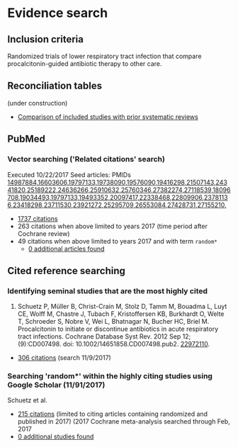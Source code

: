 # Evidence search
## Inclusion criteria
Randomized trials of lower respiratory tract infection that compare procalcitonin-guided antibiotic therapy to other care.

## Reconciliation tables
(under construction)
* [Comparison of included studies with prior systematic reviews](../reconciliation-tables)

## PubMed
### Vector searching ('Related citations' search)
Executed 10/22/2017
Seed articles: PMIDs [14987884,16603606,19797133,19738090,19576090,19416298,21507143,24341820,25189222,24636266,25910632,25760346,27382274,27118539,18096708,19034493,19797133,19493352,20097417,22338468,22809906,23781136,23418298,23711530,23921272,25295709,26553084,27428731,27155210,](https://www.ncbi.nlm.nih.gov/pubmed/?term=14987884+16603606+19797133+19738090+19576090+19416298+21507143+24341820+25189222+24636266+25910632+25760346+27382274+27118539+18096708+19034493+19797133+19493352+20097417+22338468+22809906+23781136+23418298+23711530+23921272+25295709+26553084+27428731+27155210%5Buid%5D)
* [1737 citations](https://www.ncbi.nlm.nih.gov/pubmed?linkname=pubmed_pubmed&from_uid=14987884,16603606,19797133,19738090,19576090,19416298,21507143,24341820,25189222,24636266,25910632,25760346,27382274,27118539,18096708,19034493,19797133,19493352,20097417,22338468,22809906,23781136,23418298,23711530,23921272,25295709,26553084,27428731,27155210)
* 263 citations when above limited to years 2017 (time period after Cochrane review)
* 49 citations when above limited to years 2017 and with term `random*`
  * [0 additional articles found](https://www.ncbi.nlm.nih.gov/pubmed?linkname=pubmed_pubmed&from_uid=15570651)

## Cited reference searching
### Identifying seminal studies that are the most highly cited
1. Schuetz P, Müller B, Christ-Crain M, Stolz D, Tamm M, Bouadma L, Luyt CE, Wolff M, Chastre J, Tubach F, Kristoffersen KB, Burkhardt O, Welte T, Schroeder S, Nobre V, Wei L, Bhatnagar N, Bucher HC, Briel M. Procalcitonin to initiate or  discontinue antibiotics in acute respiratory tract infections. Cochrane Database Syst Rev. 2012 Sep 12;(9):CD007498. doi: 10.1002/14651858.CD007498.pub2. 
[22972110](http://pubmed.gov/22972110).
 * [306 citations](https://scholar.google.com/scholar?cites=2217747907445562937&as_sdt=2005&sciodt=0,5&hl=en) (search 11/9/2017)

### Searching 'random*' within the highly citing studies using Google Scholar (11/91/2017)
Schuetz et al. 
* [215 citations](https://scholar.google.com/scholar?as_ylo=2017&q=randomized&hl=en&as_sdt=2005&sciodt=0,5&cites=512699589644739368&scipsc=1) (limited to citing articles containing randomized and published in 2017) (2017 Cochrane meta-analysis searched through Feb, 2017
* [0 additional studies found](https://pubmed.gov/25503625,27045252)
